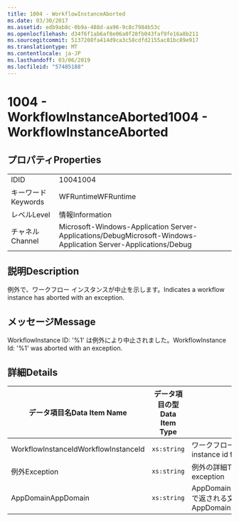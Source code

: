 ```yaml
---
title: 1004 - WorkflowInstanceAborted
ms.date: 03/30/2017
ms.assetid: edb9ab8c-0b9a-488d-aa96-9c8c7984b53c
ms.openlocfilehash: d34f6f1ab6af8e06a0f28fb043faf9fe16a8b211
ms.sourcegitcommit: 5137208fa414d9ca3c58cdfd2155ac81bc89e917
ms.translationtype: MT
ms.contentlocale: ja-JP
ms.lasthandoff: 03/06/2019
ms.locfileid: "57485188"
---
```

# <a name="1004---workflowinstanceaborted"></a><span data-ttu-id="a8e6c-102">1004 - WorkflowInstanceAborted</span><span class="sxs-lookup"><span data-stu-id="a8e6c-102">1004 - WorkflowInstanceAborted</span></span>

## <a name="properties"></a><span data-ttu-id="a8e6c-103">プロパティ</span><span class="sxs-lookup"><span data-stu-id="a8e6c-103">Properties</span></span>

|||
|-|-|
|<span data-ttu-id="a8e6c-104">ID</span><span class="sxs-lookup"><span data-stu-id="a8e6c-104">ID</span></span>|<span data-ttu-id="a8e6c-105">1004</span><span class="sxs-lookup"><span data-stu-id="a8e6c-105">1004</span></span>|
|<span data-ttu-id="a8e6c-106">キーワード</span><span class="sxs-lookup"><span data-stu-id="a8e6c-106">Keywords</span></span>|<span data-ttu-id="a8e6c-107">WFRuntime</span><span class="sxs-lookup"><span data-stu-id="a8e6c-107">WFRuntime</span></span>|
|<span data-ttu-id="a8e6c-108">レベル</span><span class="sxs-lookup"><span data-stu-id="a8e6c-108">Level</span></span>|<span data-ttu-id="a8e6c-109">情報</span><span class="sxs-lookup"><span data-stu-id="a8e6c-109">Information</span></span>|
|<span data-ttu-id="a8e6c-110">チャネル</span><span class="sxs-lookup"><span data-stu-id="a8e6c-110">Channel</span></span>|<span data-ttu-id="a8e6c-111">Microsoft-Windows-Application Server-Applications/Debug</span><span class="sxs-lookup"><span data-stu-id="a8e6c-111">Microsoft-Windows-Application Server-Applications/Debug</span></span>|

## <a name="description"></a><span data-ttu-id="a8e6c-112">説明</span><span class="sxs-lookup"><span data-stu-id="a8e6c-112">Description</span></span>

<span data-ttu-id="a8e6c-113">例外で、ワークフロー インスタンスが中止を示します。</span><span class="sxs-lookup"><span data-stu-id="a8e6c-113">Indicates a workflow instance has aborted with an exception.</span></span>

## <a name="message"></a><span data-ttu-id="a8e6c-114">メッセージ</span><span class="sxs-lookup"><span data-stu-id="a8e6c-114">Message</span></span>

<span data-ttu-id="a8e6c-115">WorkflowInstance ID: '%1' は例外により中止されました。</span><span class="sxs-lookup"><span data-stu-id="a8e6c-115">WorkflowInstance Id: '%1' was aborted with an exception.</span></span>

## <a name="details"></a><span data-ttu-id="a8e6c-116">詳細</span><span class="sxs-lookup"><span data-stu-id="a8e6c-116">Details</span></span>

|<span data-ttu-id="a8e6c-117">データ項目名</span><span class="sxs-lookup"><span data-stu-id="a8e6c-117">Data Item Name</span></span>|<span data-ttu-id="a8e6c-118">データ項目の型</span><span class="sxs-lookup"><span data-stu-id="a8e6c-118">Data Item Type</span></span>|<span data-ttu-id="a8e6c-119">説明</span><span class="sxs-lookup"><span data-stu-id="a8e6c-119">Description</span></span>|
|--------------------|--------------------|-----------------|
|<span data-ttu-id="a8e6c-120">WorkflowInstanceId</span><span class="sxs-lookup"><span data-stu-id="a8e6c-120">WorkflowInstanceId</span></span>|`xs:string`|<span data-ttu-id="a8e6c-121">ワークフローのインスタンス ID</span><span class="sxs-lookup"><span data-stu-id="a8e6c-121">The instance id for the workflow</span></span>|
|<span data-ttu-id="a8e6c-122">例外</span><span class="sxs-lookup"><span data-stu-id="a8e6c-122">Exception</span></span>|`xs:string`|<span data-ttu-id="a8e6c-123">例外の詳細</span><span class="sxs-lookup"><span data-stu-id="a8e6c-123">The exception details for the exception</span></span>|
|<span data-ttu-id="a8e6c-124">AppDomain</span><span class="sxs-lookup"><span data-stu-id="a8e6c-124">AppDomain</span></span>|`xs:string`|<span data-ttu-id="a8e6c-125">AppDomain.CurrentDomain.FriendlyName で返される文字列。</span><span class="sxs-lookup"><span data-stu-id="a8e6c-125">The string returned by AppDomain.CurrentDomain.FriendlyName.</span></span>|
